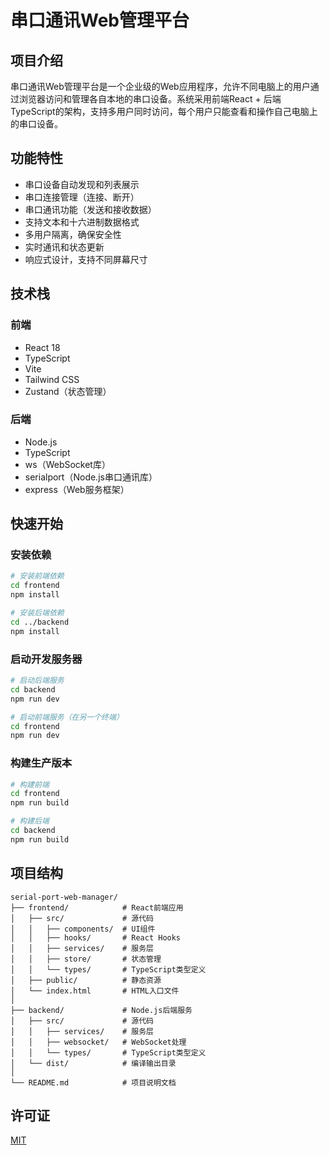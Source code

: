 # 串口通讯Web管理平台

## 项目介绍

串口通讯Web管理平台是一个企业级的Web应用程序，允许不同电脑上的用户通过浏览器访问和管理各自本地的串口设备。系统采用前端React + 后端TypeScript的架构，支持多用户同时访问，每个用户只能查看和操作自己电脑上的串口设备。

## 功能特性

- 串口设备自动发现和列表展示
- 串口连接管理（连接、断开）
- 串口通讯功能（发送和接收数据）
- 支持文本和十六进制数据格式
- 多用户隔离，确保安全性
- 实时通讯和状态更新
- 响应式设计，支持不同屏幕尺寸

## 技术栈

### 前端
- React 18
- TypeScript
- Vite
- Tailwind CSS
- Zustand（状态管理）

### 后端
- Node.js
- TypeScript
- ws（WebSocket库）
- serialport（Node.js串口通讯库）
- express（Web服务框架）

## 快速开始

### 安装依赖

```bash
# 安装前端依赖
cd frontend
npm install

# 安装后端依赖
cd ../backend
npm install
```

### 启动开发服务器

```bash
# 启动后端服务
cd backend
npm run dev

# 启动前端服务（在另一个终端）
cd frontend
npm run dev
```

### 构建生产版本

```bash
# 构建前端
cd frontend
npm run build

# 构建后端
cd backend
npm run build
```

## 项目结构

```
serial-port-web-manager/
├── frontend/            # React前端应用
│   ├── src/             # 源代码
│   │   ├── components/  # UI组件
│   │   ├── hooks/       # React Hooks
│   │   ├── services/    # 服务层
│   │   ├── store/       # 状态管理
│   │   └── types/       # TypeScript类型定义
│   ├── public/          # 静态资源
│   └── index.html       # HTML入口文件
│
├── backend/             # Node.js后端服务
│   ├── src/             # 源代码
│   │   ├── services/    # 服务层
│   │   ├── websocket/   # WebSocket处理
│   │   └── types/       # TypeScript类型定义
│   └── dist/            # 编译输出目录
│
└── README.md            # 项目说明文档
```

## 许可证

[MIT](LICENSE)
